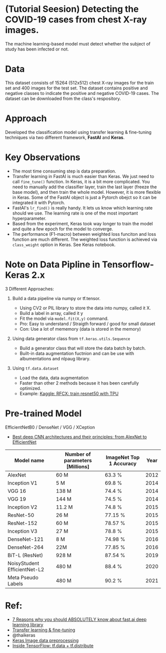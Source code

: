 # (Tutorial Seesion) Detecting the COVID-19 cases from chest X-ray images.
The machine learning-based model must detect whether the subject of study has been infected or not.

# Data 
This dataset consists of 15264 (512x512) chest X-ray images for the train set and 400 images for the test set. The dataset contains positive and negative classes to indicate the positive and negative COVID-19 cases. The dataset can be downloaded from the class's respository. 

# Approach
Developed the classification model using transfer learning & fine-tuning techniques via two different framework, **FastAI** and **Keras**.

# Key Observations
- The most time consuming step is data preparation. 
- Transfer learning in FastAI is much easier than Keras. We just need to call `fine_tune()` function. 
In Keras, it is a bit more complicated. You need to manually add the classifier layer, train the last layer (freeze the base model), and then train the whole model.
However, it is more flexible in Keras. Some of the FastAI object is just a Pytorch obejct so it can be integrated it with Pytorch.
- FastAI's `lr_find()` is really handy. It lets us know which learning rate should we use. The learning rate is one of the most important hyperparameter.
- Based from the experiment, Keras took way longer to train the model and quite a few epoch for the model to converge.
- The performance (F1-macro) between weighted loss funciton and loss function are much different. The weighted loss function is achieved via `class_weight` option in Keras. See Keras notebook.


# Note on Data Pipline in Tensorflow-Keras 2.x
3 Different Approaches:
1. Build a data pipeline via numpy or tf.tensor. 
    - Using CV2 or PIL library to store the data into numpy, called it X.
    - Build a label in array, called it y
    - Fit the model via `model.fit(X,y)` command.
    - Pro: Easy to understand / Straigth forward / good for small dataset
    - Con: Use a lot of mememory (data is stored in the memory) 

2. Using data generator class from `tf.keras.utils.Sequence`
    - Build a generator class that will store the data batch by batch. 
    - Built-in data augmentation fuctnion and can be use with albumentations and nlpaug library.

3. Using `tf.data.dataset` 
    - Load the data, data augmentation
    - Faster than other 2 methods because it has been carefully optimized. 
    - Example: [Kaggle: RFCX: train resnet50 with TPU](https://www.kaggle.com/yosshi999/rfcx-train-resnet50-with-tpu?fbclid=IwAR2DGIoJE0V0vG7oCOXXQwmFqG7ykcjzp4TKLBTLv2D7dbWFVyN8OwyfR98)


# Pre-trained Model
EfficientNetB0 / DenseNet / VGG / XCeption
- [Best deep CNN architectures and their principles: from AlexNet to EfficientNet](https://theaisummer.com/cnn-architectures)

| Model name | Number of parameters [Millions] |	ImageNet Top 1 Accuracy	| Year |
| --- | --- | --- | --- |
| AlexNet |	60 M |	63.3 % |	2012
| Inception V1 |	5 M |	69.8 % |	2014
| VGG 16  |	138 M |	74.4 % |	2014
| VGG 19 |	144 M |	74.5 % |	2014
| Inception V2 |	11.2 M |	74.8 % |	2015
| ResNet-50 |	26 M |	77.15 % |	2015
| ResNet-152 |	60 M |	78.57 % |	2015
| Inception V3 |	27 M |	78.8 % |	2015
| DenseNet-121 |	8 M |	74.98 % |	2016
| DenseNet-264 |	22M |	77.85 % |	2016
| BiT-L (ResNet) |	928 M |	87.54 % |	2019
| NoisyStudent EfficientNet-L2 |	480 M |	88.4 % |	2020
| Meta Pseudo Labels |	480 M |	90.2 % |	2021


# Ref: 
- [7 Reasons why you should ABSOLUTELY know about fast.ai deep learning library](https://medium.com/analytics-vidhya/7-reasons-why-you-should-absolutely-know-about-fast-ai-deep-learning-library-890cf4e293de)
- [Transfer learning & fine-tuning](https://keras.io/guides/transfer_learning/)
- @thaikeras
- [Keras Image data preprocessing](https://keras.io/api/preprocessing/image/?fbclid=IwAR2-LLBGMGr0gIp1huUcStrJOxFnNqx-0p69LF6nBgewgj8ApBGRgUODYWg#imagedatagenerator-class)
- [Inside TensorFlow: tf.data + tf.distribute](https://www.youtube.com/watch?v=ZnukSLKEw34)
